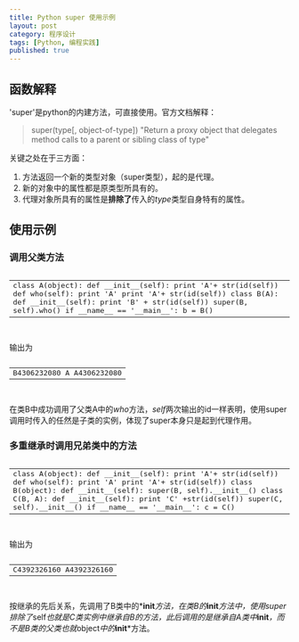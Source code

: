 ```yaml
---
title: Python super 使用示例 
layout: post
category: 程序设计
tags: [Python, 编程实践]
published: true
---
```


## 函数解释

'super'是python的内建方法，可直接使用。官方文档解释：

> super(type[, object-of-type])
> "Return a proxy object that delegates method calls to a parent or sibling
class of type"

关键之处在于三方面：
1. 方法返回一个新的类型对象（super类型），起的是代理。
2. 新的对象中的属性都是原类型所具有的。
3. 代理对象所具有的属性是**排除了**传入的*type*类型自身特有的属性。

## 使用示例

### 调用父类方法

<pre class="prettyprint lang-python">
<table class="prettyprint-table"><tbody><tr><td>
class A(object):
    def __init__(self):
        print 'A'+ str(id(self))
    
    def who(self):
        print 'A'
        print 'A'+ str(id(self))

class B(A):
    def __init__(self):
        print 'B' + str(id(self))
        super(B, self).who()

if __name__ == '__main__':
    b = B()
</td></tr></tbody></table>
</pre>

输出为
<pre class="prettyprint lang-python">
<table class="prettyprint-table"><tbody><tr><td>
B4306232080
A
A4306232080
</td></tr></tbody></table>
</pre>
在类B中成功调用了父类A中的*who*方法，*self*两次输出的id一样表明，使用super调用时传入的任然是子类的实例，体现了super本身只是起到代理作用。

### 多重继承时调用兄弟类中的方法

<pre class="prettyprint lang-python">
<table class="prettyprint-table"><tbody><tr><td>
class A(object):
    def __init__(self):
        print 'A'+ str(id(self))
    
    def who(self):
        print 'A'
        print 'A'+ str(id(self))

class B(object):
    def __init__(self):
        super(B, self).__init__()

class C(B, A):
    def __init__(self):
        print 'C' +str(id(self))
        super(C, self).__init__()
        
if __name__ == '__main__':
    c = C()
</td></tr></tbody></table>
</pre>

输出为

<pre class="prettyprint lang-python">
<table class="prettyprint-table"><tbody><tr><td>
C4392326160
A4392326160
</td></tr></tbody></table>
</pre>

按继承的先后关系，先调用了B类中的*__init__*方法，在类B的*__init__*方法中，使用super排除了*self*也就是C类实例中继承自B的方法，此后调用的是继承自A类中*__init__*，而不是B类的父类也就*object*中的*__init__*方法。
